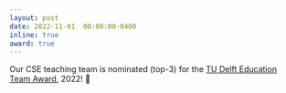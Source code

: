 ```yaml
---
layout: post
date: 2022-11-01  00:00:00-0400
inline: true
award: true
---
```


Our CSE teaching team is nominated (top-3) for the [TU Delft Education Team Award](https://www.linkedin.com/posts/tu-delft-teaching-academy_educationinnovation-educationdesign-engineeringeducation-activity-6991760030723104768-tzpH/), 2022! :tada:
